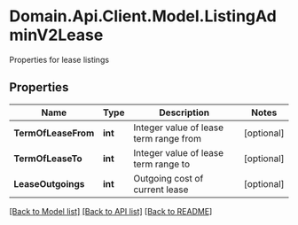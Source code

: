 # Domain.Api.Client.Model.ListingAdminV2Lease
Properties for lease listings
## Properties

Name | Type | Description | Notes
------------ | ------------- | ------------- | -------------
**TermOfLeaseFrom** | **int** | Integer value of lease term range from | [optional] 
**TermOfLeaseTo** | **int** | Integer value of lease term range to | [optional] 
**LeaseOutgoings** | **int** | Outgoing cost of current lease | [optional] 

[[Back to Model list]](../README.md#documentation-for-models) [[Back to API list]](../README.md#documentation-for-api-endpoints) [[Back to README]](../README.md)

